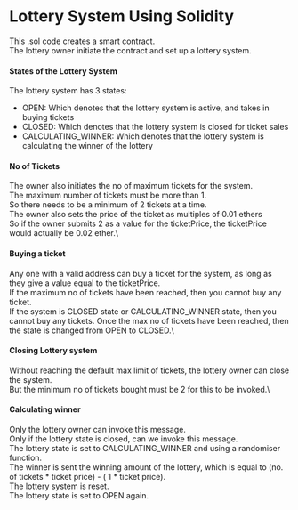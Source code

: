 # Lottery System Using Solidity
This .sol code creates a smart contract.\
The lottery owner initiate the contract and set up a lottery system.

#### States of the Lottery System
The lottery system has 3 states:
- OPEN: Which denotes that the lottery system is active, and takes in buying tickets
- CLOSED: Which denotes that the lottery system is closed for ticket sales
- CALCULATING_WINNER: Which denotes that the lottery system is calculating the winner of the lottery

#### No of Tickets
The owner also initiates the no of maximum tickets for the system. \
The maximum number of tickets must be more than 1.\
So there needs to be a minimum of 2 tickets at a time.\
The owner also sets the price of the ticket as multiples of 0.01 ethers\
So if the owner submits 2 as a value for the ticketPrice, the ticketPrice would actually be 0.02 ether.\

#### Buying a ticket
Any one with a valid address can buy a ticket for the system, as long as they give a value equal to the ticketPrice.\
If the maximum no of tickets have been reached, then you cannot buy any ticket. \
If the system is CLOSED state or CALCULATING_WINNER state, then you cannot buy any tickets\.
Once the max no of tickets have been reached, then the state is changed from OPEN to CLOSED.\

#### Closing Lottery system
Without reaching the default max limit of tickets, the lottery owner can close the system.\
But the minimum no of tickets bought must be 2 for this to be invoked.\

#### Calculating winner
Only the lottery owner can invoke this message.\
Only if the lottery state is closed, can we invoke this message.\
The lottery state is set to CALCULATING_WINNER and using a randomiser function.\
The winner is sent the winning amount of the lottery, which is equal to (no. of tickets * ticket price) - ( 1 * ticket price).\
The lottery system is reset.\
The lottery state is set to OPEN again.
